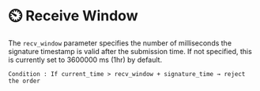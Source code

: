 # ⏲️ Receive Window

The `recv_window` parameter specifies the number of milliseconds the signature timestamp is valid  after the submission time. If not specified, this is currently set to 3600000 ms (1hr) by default.

`Condition : If current_time > recv_window + signature_time → reject the order`
